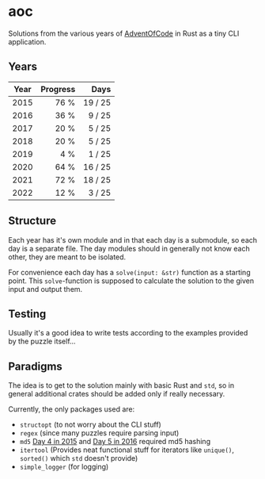 # aoc

Solutions from the various years of [AdventOfCode](https://adventofcode.com) in Rust as a tiny CLI application.

## Years

| Year | Progress |    Days |
| ---- |---------:|--------:|
| 2015 |     76 % | 19 / 25 |
| 2016 |     36 % |  9 / 25 |
| 2017 |     20 % |  5 / 25 |
| 2018 |     20 % |  5 / 25 |
| 2019 |      4 % |  1 / 25 |
| 2020 |     64 % | 16 / 25 |
| 2021 |     72 % | 18 / 25 |
| 2022 |     12 % |  3 / 25 |

## Structure

Each year has it's own module and in that each day is a submodule, so each day is a separate file.
The day modules should in generally not know each other, they are meant to be isolated.

For convenience each day has a `solve(input: &str)` function as a starting point.
This `solve`-function is supposed to calculate the solution to the given input and output them.

## Testing

Usually it's a good idea to write tests according to the examples provided by the puzzle itself...

## Paradigms

The idea is to get to the solution mainly with basic Rust and `std`, so in general additional crates should be added only if really necessary.

Currently, the only packages used are:

- `structopt` (to not worry about the CLI stuff)
- `regex` (since many puzzles require parsing input)
- `md5` [Day 4 in 2015](https://github.com/leun4m/aoc/blob/main/src/solutions/year_2015/day_04.rs) and [Day 5 in 2016](https://github.com/leun4m/aoc/blob/main/src/solutions/year_2016/day_05.rs) required md5 hashing
- `itertool` (Provides neat functional stuff for iterators like `unique()`, `sorted()` which `std` doesn't provide)
- `simple_logger` (for logging)
